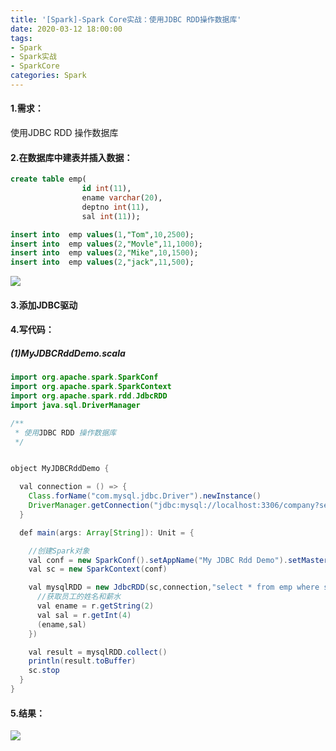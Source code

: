 ```yaml
---
title: '[Spark]-Spark Core实战：使用JDBC RDD操作数据库'
date: 2020-03-12 18:00:00
tags: 
- Spark
- Spark实战
- SparkCore
categories: Spark
---
```


#### 1.需求：
使用JDBC RDD 操作数据库
#### 2.在数据库中建表并插入数据：
```sql
create table emp(
                id int(11), 
                ename varchar(20), 
                deptno int(11), 
                sal int(11));

insert into  emp values(1,"Tom",10,2500);
insert into  emp values(2,"Movle",11,1000);
insert into  emp values(2,"Mike",10,1500);
insert into  emp values(2,"jack",11,500);
```
![](https://imgconvert.csdnimg.cn/aHR0cHM6Ly91cGxvYWQtaW1hZ2VzLmppYW5zaHUuaW8vdXBsb2FkX2ltYWdlcy80MzkxNDA3LWVlZDIyMmFjYmY4ZmQ3YTQucG5n?x-oss-process=image/format,png)

#### 3.添加JDBC驱动

#### 4.写代码：

##### (1)MyJDBCRddDemo.scala

```java
import org.apache.spark.SparkConf
import org.apache.spark.SparkContext
import org.apache.spark.rdd.JdbcRDD
import java.sql.DriverManager

/**
 * 使用JDBC RDD 操作数据库
 */


object MyJDBCRddDemo {

  val connection = () => {
    Class.forName("com.mysql.jdbc.Driver").newInstance()
    DriverManager.getConnection("jdbc:mysql://localhost:3306/company?serverTimezone=UTC&characterEncoding=utf-8", "root", "123456")
  }

  def main(args: Array[String]): Unit = {

    //创建Spark对象
    val conf = new SparkConf().setAppName("My JDBC Rdd Demo").setMaster("local")
    val sc = new SparkContext(conf)

    val mysqlRDD = new JdbcRDD(sc,connection,"select * from emp where sal > ? and sal <= ?",900,2000, 2, r=>{
      //获取员工的姓名和薪水
      val ename = r.getString(2)
      val sal = r.getInt(4)
      (ename,sal)
    })

    val result = mysqlRDD.collect()
    println(result.toBuffer)
    sc.stop
  }
}

```

#### 5.结果：
![](https://imgconvert.csdnimg.cn/aHR0cHM6Ly91cGxvYWQtaW1hZ2VzLmppYW5zaHUuaW8vdXBsb2FkX2ltYWdlcy80MzkxNDA3LTRkNzVhOWM3ZGVjOTkyOTYucG5n?x-oss-process=image/format,png)